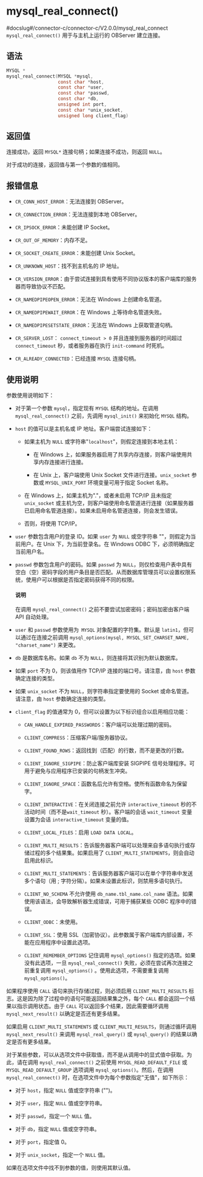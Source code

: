 mysql_real_connect() 
=========================================
#docslug#/connector-c/connector-c/V2.0.0/mysql_real_connect
`mysql_real_connect()` 用于与主机上运行的 OBServer 建立连接。

语法 
-----------------------

```c
MYSQL *
mysql_real_connect(MYSQL *mysql,
                   const char *host,
                   const char *user,
                   const char *passwd,
                   const char *db,
                   unsigned int port,
                   const char *unix_socket,
                   unsigned long client_flag)
```



返回值 
------------------------

连接成功，返回 `MYSQL*` 连接句柄；如果连接不成功，则返回 `NULL`。

对于成功的连接，返回值与第一个参数的值相同。

报错信息 
-------------------------

* `CR_CONN_HOST_ERROR`：无法连接到 OBServer。

  

* `CR_CONNECTION_ERROR`：无法连接到本地 OBServer。

  

* `CR_IPSOCK_ERROR`：未能创建 IP Socket。

  

* `CR_OUT_OF_MEMORY`：内存不足。

  

* `CR_SOCKET_CREATE_ERROR`：未能创建 Unix Socket。

  

* `CR_UNKNOWN_HOST`：找不到主机名的 IP 地址。

  

* `CR_VERSION_ERROR`：由于尝试连接到具有使用不同协议版本的客户端库的服务器而导致协议不匹配。

  

* `CR_NAMEDPIPEOPEN_ERROR`：无法在 Windows 上创建命名管道。

  

* `CR_NAMEDPIPEWAIT_ERROR`：在 Windows 上等待命名管道失败。

  

* `CR_NAMEDPIPESETSTATE_ERROR`：无法在 Windows 上获取管道句柄。

  

* `CR_SERVER_LOST`： `connect_timeout > 0` 并且连接到服务器的时间超过 `connect_timeout` 秒，或者服务器在执行 `init-command` 时死机。

  

* `CR_ALREADY_CONNECTED`：已经连接 `MYSQL` 连接句柄。

  




使用说明 
-------------------------

参数使用说明如下：

* 对于第一个参数 `mysql`，指定现有 `MYSQL` 结构的地址。在调用 `mysql_real_connect()` 之前，先调用 `mysql_init()` 来初始化 `MYSQL` 结构。

  

* `host` 的值可以是主机名或 IP 地址。客户端尝试连接如下：

  * 如果主机为 `NULL` 或字符串"`localhost`"，则假定连接到本地主机：

    * 在 Windows 上，如果服务器启用了共享内存连接，则客户端使用共享内存连接进行连接。

      
    
    * 在 Unix 上，客户端使用 Unix Socket 文件进行连接。`unix_socket` 参数或 `MYSQL_UNIX_PORT` 环境变量可用于指定 Socket 名称。

      
    

    
  
  * 在 Windows 上，如果主机为"."，或者未启用 TCP/IP 且未指定 `unix_socket` 或主机为空，则客户端使用命名管道进行连接（如果服务器已启用命名管道连接）。如果未启用命名管道连接，则会发生错误。

    
  
  * 否则，将使用 TCP/IP。

    
  

  

* `user` 参数包含用户的登录 ID。如果 `user` 为 `NULL` 或空字符串 ""，则假定为当前用户。在 Unix 下，为当前登录名。在 Windows ODBC 下，必须明确指定当前用户名。

  

* `passwd` 参数包含用户的密码。如果 `passwd` 为 `NULL`，则仅检查用户表中具有空白（空）密码字段的用户条目是否匹配。从而数据库管理员可以设置权限系统，使用户可以根据是否指定密码获得不同的权限。

  <main id="notice" type='explain'>
    <h4>说明</h4>
    <p>在调用 <code>mysql_real_connect()</code> 之前不要尝试加密密码；密码加密由客户端 API 自动处理。</p>
  </main>
  

* `user` 和 `passwd` 参数使用为` MYSQL` 对象配置的字符集。默认是 `latin1`，但可以通过在连接之前调用 `mysql_options(mysql, MYSQL_SET_CHARSET_NAME, "charset_name")` 来更改。

  

* `db` 是数据库名称。如果 `db` 不为 `NULL`，则连接将其识别为默认数据库。

  

* 如果 `port` 不为 0，则该值用作 TCP/IP 连接的端口号。请注意，由 `host` 参数确定连接的类型。

  

* 如果 `unix_socket` 不为 `NULL`，则字符串指定要使用的 Socket 或命名管道。请注意，由 `host` 参数确定连接的类型。

  

* `client_flag` 的值通常为 0，但可以设置为以下标识组合以启用相应功能：

  * `CAN_HANDLE_EXPIRED_PASSWORDS`：客户端可以处理过期的密码。

    
  
  * `CLIENT_COMPRESS`：压缩客户端/服务器协议。

    
  
  * `CLIENT_FOUND_ROWS`：返回找到（匹配）的行数，而不是更改的行数。

    
  
  * `CLIENT_IGNORE_SIGPIPE`：防止客户端库安装 SIGPIPE 信号处理程序。可用于避免与应用程序已安装的句柄发生冲突。

    
  
  * `CLIENT_IGNORE_SPACE`：函数名后允许有空格。使所有函数命名为保留字。

    
  
  * `CLIENT_INTERACTIVE`：在关闭连接之前允许 `interactive_timeout` 秒的不活动时间（而不是`wait_timeout` 秒）。客户端的会话 `wait_timeout` 变量设置为会话 `interactive_timeout` 变量的值。

    
  
  * `CLIENT_LOCAL_FILES`：启用 `LOAD DATA LOCAL`。

    
  
  * `CLIENT_MULTI_RESULTS`：告诉服务器客户端可以处理来自多语句执行或存储过程的多个结果集。如果启用了 `CLIENT_MULTI_STATEMENTS`，则会自动启用此标识。

    
  
  * `CLIENT_MULTI_STATEMENTS`：告诉服务器客户端可以在单个字符串中发送多个语句（用 ; 字符分隔）。如果未设置此标识，则禁用多语句执行。

    
  
  * `CLIENT_NO_SCHEMA` 不允许使用 `db_name.tbl_name.col_name` 语法。如果使用该语法，会导致解析器生成错误，可用于捕获某些 ODBC 程序中的错误。

    
  
  * `CLIENT_ODBC`：未使用。

    
  
  * `CLIENT_SSL`：使用 SSL（加密协议）。此参数属于客户端库内部设置，不能在应用程序中设置此选项。

    
  
  * `CLIENT_REMEMBER_OPTIONS` 记住调用 `mysql_options()` 指定的选项。如果没有此选项，一旦 `mysql_real_connect()` 失败，必须在尝试再次连接之前重复调用 `mysql_options()` 。使用此选项，不需要重复调用 `mysql_options()`。

    
  

  




如果程序使用 `CALL` 语句来执行存储过程，则必须启用 `CLIENT_MULTI_RESULTS` 标志。这是因为除了过程中的语句可能返回结果集之外，每个 `CALL` 都会返回一个结果以指示调用状态。由于 `CALL` 可以返回多个结果，因此需要循环调用 `mysql_next_result()` 以确定是否还有更多结果。

如果启用 `CLIENT_MULTI_STATEMENTS` 或 `CLIENT_MULTI_RESULTS`，则通过循环调用 `mysql_next_result()` 来调用 `mysql_real_query()` 或 `mysql_query()` 的结果以确定是否有更多结果。

对于某些参数，可以从选项文件中获取值，而不是从调用中的显式值中获取。为此，请在调用 `mysql_real_connect()` 之前使用 `MYSQL_READ_DEFAULT_FILE` 或 `MYSQL_READ_DEFAULT_GROUP` 选项调用 `mysql_options()`。然后，在调用 `mysql_real_connect()` 时，在选项文件中为每个参数指定"无值"，如下所示：

* 对于 `host`，指定 `NULL` 值或空字符串 ("")。

  

* 对于 `user`，指定 `NULL` 值或空字符串。

  

* 对于 `passwd`，指定一个 `NULL` 值。

  

* 对于 `db`，指定 `NULL` 值或空字符串。

  

* 对于 `port`，指定值 0。

  

* 对于 `unix_socket`，指定一个 `NULL` 值。

  




如果在选项文件中找不到参数的值，则使用其默认值。
